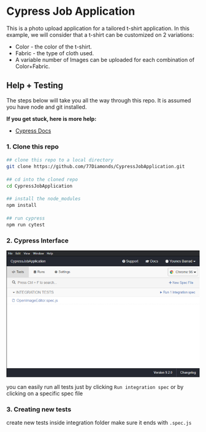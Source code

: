 # Cypress Job Application

This is a photo upload application for a tailored t-shirt application. In this example, we will consider that a t-shirt can be customized on 2 variations:
* Color - the color of the t-shirt.
* Fabric - the type of cloth used.
* A variable number of Images can be uploaded for each combination of Color+Fabric.

## Help + Testing

The steps below will take you all the way through this repo. It is assumed you have node and git installed.

**If you get stuck, here is more help:**

* [Cypress Docs](https://on.cypress.io)

### 1. Clone this repo

```bash
## clone this repo to a local directory
git clone https://github.com/77Diamonds/CypressJobApplication.git

## cd into the cloned repo
cd CypressJobApplication

## install the node_modules
npm install

## run cypress
npm run cytest
```

### 2. Cypress Interface

![cypress interface](images/cypress.png)

you can easily run all tests just by clicking `Run integration spec` or by clicking on a specific spec file

### 3. Creating new tests

create new tests inside integration folder make sure it ends with `.spec.js`